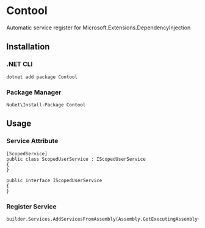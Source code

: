 # Contool

Automatic service register for Microsoft.Extensions.DependencyInjection


## Installation

### .NET CLI
```
dotnet add package Contool
```

### Package Manager
```
NuGet\Install-Package Contool
```


## Usage

### Service Attribute
```
[ScopedService]
public class ScopedUserService : IScopedUserService
{
}

public interface IScopedUserService
{
}
```

### Register Service
```
builder.Services.AddServicesFromAssembly(Assembly.GetExecutingAssembly());
```
